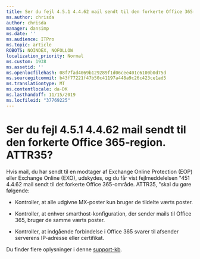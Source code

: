 ```yaml
---
title: Ser du fejl 4.5.1 4.4.62 mail sendt til den forkerte Office 365-region. ATTR35?
ms.author: chrisda
author: chrisda
manager: dansimp
ms.date: ''
ms.audience: ITPro
ms.topic: article
ROBOTS: NOINDEX, NOFOLLOW
localization_priority: Normal
ms.custom: 1938
ms.assetid: ''
ms.openlocfilehash: 08f7fad4069b129289f1d06cee401c6100b0d75d
ms.sourcegitcommit: b43f77221f47b50c41197a448a9c26c423ce1ad5
ms.translationtype: MT
ms.contentlocale: da-DK
ms.lasthandoff: 11/15/2019
ms.locfileid: "37769225"
---
```

# <a name="are-you-seeing-error-451-4462-mail-sent-to-the-wrong-office-365-region-attr35"></a>Ser du fejl 4.5.1 4.4.62 mail sendt til den forkerte Office 365-region. ATTR35?

Hvis mail, du har sendt til en modtager af Exchange Online Protection (EOP) eller Exchange Online (EXO), udskydes, og du får vist fejlmeddelelsen "451 4.4.62 mail sendt til det forkerte Office 365-område. ATTR35, "skal du gøre følgende:

- Kontroller, at alle udgivne MX-poster kun bruger de tildelte værts poster.

- Kontroller, at enhver smarthost-konfiguration, der sender mails til Office 365, bruger de samme værts poster.

- Kontroller, at indgående forbindelse i Office 365 svarer til afsender serverens IP-adresse eller certifikat.

Du finder flere oplysninger i denne [support-kb](https://support.microsoft.com/help/4057301/attr35-response-code-when-mail-is-sent-to-eop-exo).
